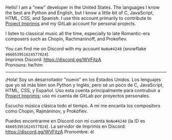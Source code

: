 Hello! I am a "new" developer in the United States. The languages I know the best are Python and English, but I know a little bit of C, JavaScript, HTML, CSS, and Spanish. I use this account primarily to contribute to [Project Imprimis](https://github.com/project-imprimis) and my GitLab account for personal projects.

I listen to classical music all the time, especially to late Romantic-era composers such as Chopin, Rachmaninoff, and Prokofiev.

You can find me on Discord with my account `NoNo#4240` (snowflake `466053951624577024`).  
Imprimis Discord: https://discord.gg/WVFjtzA  
Pronouns: he/him

---

¡Hola! Soy un desarrollador "nuevo" en los Estados Unidos. Los lenguajes que yo sé más bien son Python y Inglés, pero sé un poco de C, JavaScript, HTML, CSS, y Español. Uso esta cuenta principalmente para contrubuir a [Project Imprimis](https://github.com/project-imprimis); uso mi cuenta de GitLab por proyectos personales.

Escucho música clásica todo el tiempo. A mí me encanta los compositors como Chopin, Rajmáninov, y Prokófiev.

Puedes encontrarme en Discord con mi cuenta `NoNo#4240` (la ID es `466053951624577024`).
La servidor de Imprimis en Discord: https://discord.gg/WVFjtzA
Pronombre: él

<!--
**nonoesimposible/nonoesimposible** is a ✨ _special_ ✨ repository because its `README.md` (this file) appears on your GitHub profile.

Here are some ideas to get you started:

- 🔭 I’m currently working on ...
- 🌱 I’m currently learning ...
- 👯 I’m looking to collaborate on ...
- 🤔 I’m looking for help with ...
- 💬 Ask me about ...
- 📫 How to reach me: ...
- 😄 Pronouns: ...
- ⚡ Fun fact: ...
-->

